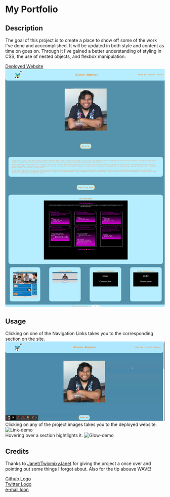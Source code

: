 # My Portfolio

## Description

The goal of this project is to create a place to show off some of the work I've done and acccomplished. It will be updated in both style and content as time on goes on. Through it I've gained a better understanding of styling in CSS, the use of nested objects, and flexbox manipulation.

[Deployed Website](https://fenriragni.github.io/pro-portfolio/)
![Website Screenshot](./assets/images/website-screenshot.png)

## Usage
Clicking on one of the Navigation Links takes you to the corresponding section on the site.
![Nav-demo](./assets/images/nav-demo.gif) <br>
Clicking on any of the project images takes you to the deployed website. 
![Link-demo](./assets/images/application-links.gif) <br>
Hovering over a section hightlights it.
![Glow-demo](./assets/images/glow-demo.gif) <br>

## Credits 
Thanks to [Janet/TwixmixyJanet](https://github.com/TwixmixyJanet) for giving the project a once over and pointing out some things I forgot about. Also for the tip abouve WAVE!

[Github Logo](https://github.com/logos) <br>
[Twitter Logo](https://www.iconsdb.com/white-icons/twitter-icon.html) <br>
[e-mail Icon](https://www.iconsdb.com/white-icons/mail-icon.html)